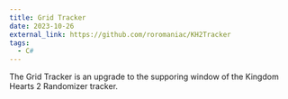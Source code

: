 ```yaml
---
title: Grid Tracker
date: 2023-10-26
external_link: https://github.com/roromaniac/KH2Tracker
tags:
  - C#
---
```


The Grid Tracker is an upgrade to the supporing window of the Kingdom Hearts 2 Randomizer tracker. 

<!--more-->
